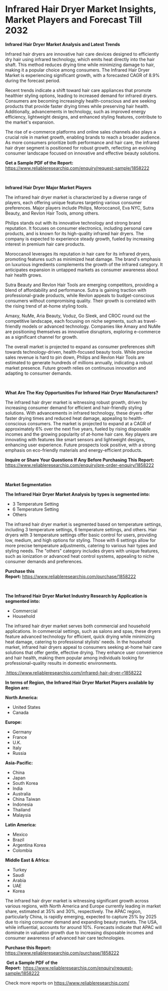 <p><h1>Infrared Hair Dryer Market Insights, Market Players and Forecast Till 2032</h1></p><p><strong>Infrared Hair Dryer Market Analysis and Latest Trends</strong></p>
<p><p>Infrared hair dryers are innovative hair care devices designed to efficiently dry hair using infrared technology, which emits heat directly into the hair shaft. This method reduces drying time while minimizing damage to hair, making it a popular choice among consumers. The Infrared Hair Dryer Market is experiencing significant growth, with a forecasted CAGR of 8.9% during the forecast period. </p><p>Recent trends indicate a shift toward hair care appliances that promote healthier styling options, leading to increased demand for infrared dryers. Consumers are becoming increasingly health-conscious and are seeking products that provide faster drying times while preserving hair health. Additionally, advancements in technology, such as improved energy efficiency, lightweight designs, and enhanced styling features, contribute to the market's expansion. </p><p>The rise of e-commerce platforms and online sales channels also plays a crucial role in market growth, enabling brands to reach a broader audience. As more consumers prioritize both performance and hair care, the infrared hair dryer segment is positioned for robust growth, reflecting an evolving consumer landscape focused on innovative and effective beauty solutions.</p></p>
<p><strong>Get a Sample PDF of the Report:&nbsp;</strong> <a href="https://www.reliableresearchiq.com/enquiry/request-sample/1858222?utm_campaign=3500&utm_medium=2&utm_source=Github&utm_content=ia&utm_term=06042025&utm_id=infrared-hair-dryer">https://www.reliableresearchiq.com/enquiry/request-sample/1858222</a></p>
<p>&nbsp;</p>
<p><strong>Infrared Hair Dryer Major Market Players</strong></p>
<p><p>The infrared hair dryer market is characterized by a diverse range of players, each offering unique features targeting various consumer preferences. Major players include Philips, Moroccanoil, Eva NYC, Sutra Beauty, and Revlon Hair Tools, among others.</p><p>Philips stands out with its innovative technology and strong brand reputation. It focuses on consumer electronics, including personal care products, and is known for its high-quality infrared hair dryers. The company is expected to experience steady growth, fueled by increasing interest in premium hair care products.</p><p>Moroccanoil leverages its reputation in hair care for its infrared dryers, promoting features such as minimized heat damage. The brand's emphasis on luxurious ingredients complements the growth of the infrared category. It anticipates expansion in untapped markets as consumer awareness about hair health grows.</p><p>Sutra Beauty and Revlon Hair Tools are emerging competitors, providing a blend of affordability and performance. Sutra is gaining traction with professional-grade products, while Revlon appeals to budget-conscious consumers without compromising quality. Their growth is correlated with the rising trend of at-home styling tools.</p><p>Amaxy, NuMe, Aria Beauty, Voduz, Go Sleek, and CROC round out the competitive landscape, each focusing on niche segments, such as travel-friendly models or advanced technology. Companies like Amaxy and NuMe are positioning themselves as innovative disruptors, exploring e-commerce as a significant channel for growth.</p><p>The overall market is projected to expand as consumer preferences shift towards technology-driven, health-focused beauty tools. While precise sales revenue is hard to pin down, Philips and Revlon Hair Tools are estimated to generate hundreds of millions annually, indicating a robust market presence. Future growth relies on continuous innovation and adapting to consumer demands.</p></p>
<p>&nbsp;</p>
<p><strong>What Are The Key Opportunities For Infrared Hair Dryer Manufacturers?</strong></p>
<p><p>The infrared hair dryer market is witnessing robust growth, driven by increasing consumer demand for efficient and hair-friendly styling solutions. With advancements in infrared technology, these dryers offer faster drying times and reduced heat damage, appealing to health-conscious consumers. The market is projected to expand at a CAGR of approximately 6% over the next five years, fueled by rising disposable incomes and the growing popularity of at-home hair care. Key players are innovating with features like smart sensors and lightweight designs, enhancing user experience. Future prospects look positive, with a strong emphasis on eco-friendly materials and energy-efficient products.</p></p>
<p><strong>Inquire or Share Your Questions If Any Before Purchasing This Report:</strong> <a href="https://www.reliableresearchiq.com/enquiry/pre-order-enquiry/1858222?utm_campaign=3500&utm_medium=2&utm_source=Github&utm_content=ia&utm_term=06042025&utm_id=infrared-hair-dryer">https://www.reliableresearchiq.com/enquiry/pre-order-enquiry/1858222</a></p>
<p>&nbsp;</p>
<p><strong>Market Segmentation</strong></p>
<p><strong>The Infrared Hair Dryer Market Analysis by types is segmented into:</strong></p>
<p><ul><li>3 Temperature Setting</li><li>6 Temperature Setting</li><li>Others</li></ul></p>
<p><p>The infrared hair dryer market is segmented based on temperature settings, including 3 temperature settings, 6 temperature settings, and others. Hair dryers with 3 temperature settings offer basic control for users, providing low, medium, and high options for styling. Those with 6 settings allow for more precise temperature adjustments, catering to various hair types and styling needs. The "others" category includes dryers with unique features, such as ionization or advanced heat control systems, appealing to niche consumer demands and preferences.</p></p>
<p><strong>Purchase this Report:&nbsp;</strong><a href="https://www.reliableresearchiq.com/purchase/1858222?utm_campaign=3500&utm_medium=2&utm_source=Github&utm_content=ia&utm_term=06042025&utm_id=infrared-hair-dryer">https://www.reliableresearchiq.com/purchase/1858222</a></p>
<p>&nbsp;</p>
<p><strong>The Infrared Hair Dryer Market Industry Research by Application is segmented into:</strong></p>
<p><ul><li>Commercial</li><li>Household</li></ul></p>
<p><p>The infrared hair dryer market serves both commercial and household applications. In commercial settings, such as salons and spas, these dryers feature advanced technology for efficient, quick drying while minimizing heat damage, catering to professional stylists’ needs. In the household market, infrared hair dryers appeal to consumers seeking at-home hair care solutions that offer gentle, effective drying. They enhance user convenience and hair health, making them popular among individuals looking for professional-quality results in domestic environments.</p></p>
<p><a href="https://www.reliableresearchiq.com/infrared-hair-dryer-r1858222?utm_campaign=3500&utm_medium=2&utm_source=Github&utm_content=ia&utm_term=06042025&utm_id=infrared-hair-dryer">&nbsp;https://www.reliableresearchiq.com/infrared-hair-dryer-r1858222</a></p>
<p><strong>In terms of Region, the Infrared Hair Dryer Market Players available by Region are:</strong></p>
<p>
    <p> <strong> North America: </strong>
        <ul>
            <li>United States</li>
            <li>Canada</li>
        </ul>
        </p> 
    <p> <strong> Europe: </strong>
        <ul>
            <li>Germany</li>
            <li>France</li>
            <li>U.K.</li>
            <li>Italy</li>
            <li>Russia</li>
        </ul>
        </p> 
    <p> <strong> Asia-Pacific: </strong>
        <ul>
            <li>China</li>
            <li>Japan</li>
            <li>South Korea</li>
            <li>India</li>
            <li>Australia</li>
            <li>China Taiwan</li>
            <li>Indonesia</li>
            <li>Thailand</li>
            <li>Malaysia</li>
        </ul>
        </p> 
    <p> <strong> Latin America: </strong>
        <ul>
            <li>Mexico</li>
            <li>Brazil</li>
            <li>Argentina Korea</li>
            <li>Colombia</li>
        </ul>
        </p> 
    <p> <strong> Middle East & Africa: </strong>
        <ul>
            <li>Turkey</li>
            <li>Saudi</li>
            <li>Arabia</li>
            <li>UAE</li>
            <li>Korea</li>
        </ul>
    </p>
    </p>
<p><p>The infrared hair dryer market is witnessing significant growth across various regions, with North America and Europe currently leading in market share, estimated at 35% and 30%, respectively. The APAC region, particularly China, is rapidly emerging, expected to capture 25% by 2025 due to rising consumer demand and expanding beauty markets. The USA, while influential, accounts for around 10%. Forecasts indicate that APAC will dominate in valuation growth due to increasing disposable incomes and consumer awareness of advanced hair care technologies.</p></p>
<p><strong>Purchase this Report: </strong><a href="https://www.reliableresearchiq.com/purchase/1858222?utm_campaign=3500&utm_medium=2&utm_source=Github&utm_content=ia&utm_term=06042025&utm_id=infrared-hair-dryer">https://www.reliableresearchiq.com/purchase/1858222</a></p>
<p>&nbsp;<strong>Get a Sample PDF of the Report:&nbsp;&nbsp;</strong><a href="https://www.reliableresearchiq.com/enquiry/request-sample/1858222?utm_campaign=3500&utm_medium=2&utm_source=Github&utm_content=ia&utm_term=06042025&utm_id=infrared-hair-dryer">https://www.reliableresearchiq.com/enquiry/request-sample/1858222</a></p>
<p><strong></strong></p>
<p>Check more reports on <a href="https://www.reliableresearchiq.com/?utm_campaign=3500&utm_medium=2&utm_source=Github&utm_content=ia&utm_term=06042025&utm_id=infrared-hair-dryer">https://www.reliableresearchiq.com/</a></p>